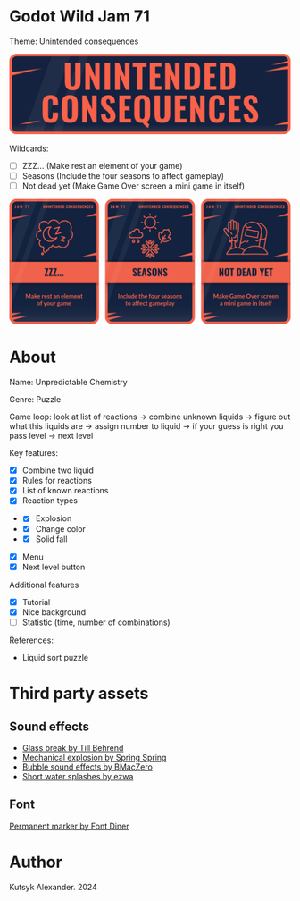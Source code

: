 # Godot Wild Jam 71

Theme: Unintended consequences

![Theme](theme.png)

Wildcards:

- [ ] ZZZ... (Make rest an element of your game)
- [ ] Seasons (Include the four seasons to affect gameplay)
- [ ] Not dead yet (Make Game Over screen a mini game in itself)

![Wildcards](wildcards.png)

# About

Name: Unpredictable Chemistry

Genre: Puzzle

Game loop: look at list of reactions -> combine unknown liquids -> figure out what this liquids are -> assign number to liquid -> if your guess is right you pass level -> next level

Key features:
- [x] Combine two liquid
- [x] Rules for reactions
- [x] List of known reactions
- [x] Reaction types
- - [x] Explosion
- - [x] Change color
- - [x] Solid fall
- [x] Menu
- [x] Next level button

Additional features
- [x] Tutorial
- [x] Nice background
- [ ] Statistic (time, number of combinations)

References:
- Liquid sort puzzle

# Third party assets
## Sound effects

- [Glass break by Till Behrend](https://opengameart.org/content/glass-break)
- [Mechanical explosion by Spring Spring](https://opengameart.org/content/mechanical-explosion)
- [Bubble sound effects by BMacZero](https://opengameart.org/content/bubble-sound-effects)
- [Short water splashes by ezwa](https://opengameart.org/content/6-short-water-splashes)

## Font

[Permanent marker by Font Diner](https://fonts.google.com/)

# Author

Kutsyk Alexander. 2024